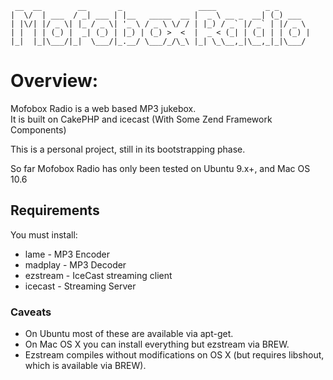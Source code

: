     __  __        __       _                 ____           _ _       
    |  \/  | ___  / _| ___ | |__   _____  __ |  _ \ __ _  __| (_) ___  
    | |\/| |/ _ \| |_ / _ \| '_ \ / _ \ \/ / | |_) / _` |/ _` | |/ _ \ 
    | |  | | (_) |  _| (_) | |_) | (_) >  <  |  _ < (_| | (_| | | (_) |
    |_|  |_|\___/|_|  \___/|_.__/ \___/_/\_\ |_| \_\__,_|\__,_|_|\___/ 
                                                                   

# Overview:

Mofobox Radio is a web based MP3 jukebox.  
It is built on CakePHP and icecast (With Some Zend Framework Components)

This is a personal project, still in its bootstrapping phase.

So far Mofobox Radio has only been tested on Ubuntu 9.x+, and Mac OS 10.6

## Requirements

You must install:

* lame        - MP3 Encoder
* madplay     - MP3 Decoder
* ezstream    - IceCast streaming client
* icecast     - Streaming Server

### Caveats

* On Ubuntu most of these are available via apt-get. 
* On Mac OS X you can install everything but ezstream via BREW. 
* Ezstream compiles without modifications on OS X (but requires libshout, which is available via BREW). 



